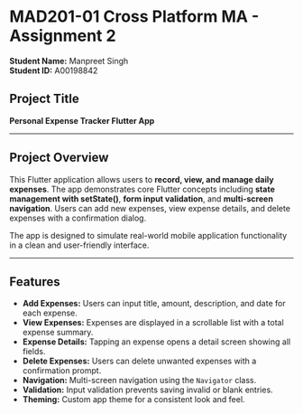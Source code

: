 # MAD201-01 Cross Platform MA - Assignment 2

**Student Name:** Manpreet Singh  
**Student ID:** A00198842  

## Project Title
**Personal Expense Tracker Flutter App**

---

## Project Overview
This Flutter application allows users to **record, view, and manage daily expenses**. The app demonstrates core Flutter concepts including **state management with setState()**, **form input validation**, and **multi-screen navigation**. Users can add new expenses, view expense details, and delete expenses with a confirmation dialog.  

The app is designed to simulate real-world mobile application functionality in a clean and user-friendly interface.

---

## Features
- **Add Expenses:** Users can input title, amount, description, and date for each expense.  
- **View Expenses:** Expenses are displayed in a scrollable list with a total expense summary.  
- **Expense Details:** Tapping an expense opens a detail screen showing all fields.  
- **Delete Expenses:** Users can delete unwanted expenses with a confirmation prompt.  
- **Navigation:** Multi-screen navigation using the `Navigator` class.  
- **Validation:** Input validation prevents saving invalid or blank entries.  
- **Theming:** Custom app theme for a consistent look and feel. 
